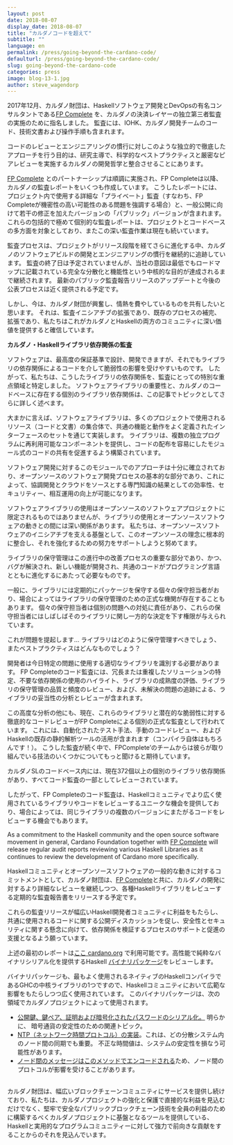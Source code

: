 ```yaml
---
layout: post
date: 2018-08-07
display_date: 2018-08-07
title: "カルダノコードを超えて"
subtitle: ""
language: en
permalink: /press/going-beyond-the-cardano-code/
defaulturl: /press/going-beyond-the-cardano-code/
slug: going-beyond-the-cardano-code
categories: press
image: blog-13-1.jpg
author: steve_wagendorp
---
```


2017年12月、カルダノ財団は、Haskellソフトウェア開発とDevOpsの有名コンサルタントである[FP Complete](https://www.fpcomplete.com/) を、カルダノの決済レイヤーの独立第三者監査の実施のために指名しました。 監査には、IOHK、カルダノ開発チームのコード、技術文書および操作手順も含まれます。<!--break-->

コードのレビューとエンジニアリングの慣行に対しこのような独立的で徹底したアプローチを行う目的は、研究主導で、科学的なベストプラクティスと厳密なピアレビューを実施するカルダノの開発哲学と整合させることにあります。

[FP Complete](https://www.fpcomplete.com/) とのパートナーシップは順調に実施され、FP Completeは以降、カルダノの監査レポートをいくつも作成しています。 こうしたレポートには、プロジェクト内で使用する詳細な「プライベート」監査（すなわち、FP Completeが機密性の高い可能性のある問題を強調する場合）と、一般公開に向けて若干の修正を加えたバージョンの「パブリック」バージョンが含まれます。 これらの包括的で極めて個別的な監査レポートは、プロジェクトとコードベースの多方面を対象としており、またこの深い監査作業は現在も続いています。

監査プロセスは、プロジェクトがリリース段階を経てさらに進化する中、カルダノのソフトウェアビルドの開発とエンジニアリングの慣行を継続的に追跡しています。 監査の終了日は予定されていませんが、当社の意図は最低でもロードマップに記載されている完全な分散化と機能性という中核的な目的が達成されるまで継続されます。 最新のパブリック監査報告リリースのアップデートと今後の公表プロセスは近く提供される予定です。

しかし、今は、カルダノ財団が興奮し、情熱を費やしているものを共有したいと思います。 それは、監査イニシアチブの拡張であり、既存のプロセスの補完、拡張であり、私たちはこれがカルダノとHaskellの両方のコミュニティに深い価値を提供すると確信しています。

<p style="font-weight: bold;">カルダノ・Haskellライブラリ依存関係の監査</p>

ソフトウェアは、最高度の保証基準で設計、開発できますが、それでもライブラリの依存関係によるコードを介して脆弱性の影響を受けやすいものです。 したがって、私たちは、こうしたライブラリの依存関係を、監査にとっての特別な重点領域と特定しました。 ソフトウェアライブラリの重要性と、カルダノのコードベースに存在する個別のライブラリ依存関係は、この記事でトピックとしてさらに詳しく述べます。

大まかに言えば、ソフトウェアライブラリは、多くのプロジェクトで使用されるリソース（コードと文書）の集合体で、共通の機能と動作をよく定義されたインターフェースのセットを通じて実装します。 ライブラリは、複数の独立プログラムに再利用可能なコンポーネントを提供し、コードの配布を容易にしたモジュール式のコードの共有を促進するよう構築されています。

ソフトウェア開発に対するこのモジュールでのアプローチは十分に確立されており、オープンソースのソフトウェア開発プロセスの基本的な部分であり、これによって、協調開発とクラウドをソースとする専門知識の結果としての効率性、セキュリティー、相互運用の向上が可能になります。

ソフトウェアライブラリの使用はオープンソースのソフトウェアプロジェクトに限定されるものではありませんが、ライブラリの使用とオープンソースソフトウェアの動きとの間には深い関係があります。 私たちは、オープンソースソフトウェアのイニシアチブを支える基盤として、このオープンソースの理念に根本的に整合し、それを強化するための努力をサポートしようと努めてます。

ライブラリの保守管理はこの進行中の改善プロセスの重要な部分であり、かつ、バグが解決され、新しい機能が開発され、共通のコードがプログラミング言語とともに進化するにあたって必要なものです。

一般に、ライブラリには定期的にパッケージを保守する個々の保守担当者がおり、場合によってはライブラリの保守管理のための正式な機関が存在することもあります。 個々の保守担当者は個別の問題への対処に責任があり、これらの保守担当者にはしばしばそのライブラリに関し一方的な決定を下す権限が与えられています。

これが問題を提起します... ライブラリはどのように保守管理すべきでしょう、またベストプラクティスはどんなものでしょう？

開発者は今日特定の問題に使用する適切なライブラリを識別する必要があります。 FP Completeのコード監査には、冗長または重複したソリューションの特定、不要な依存関係の使用のハイライト、ライブラリの成熟度の評価、ライブラリの保守管理の品質と頻度のレビュー、および、未解決の問題の追跡による、ライブラリの妥当性の分析とレビューが含まれます。

この高度な分析の他にも、現在、これらのライブラリと潜在的な脆弱性に対する徹底的なコードレビューがFP Completeによる個別の正式な監査として行われています。 これには、自動化されたテスト手法、手動のコードレビュー、およびHaskellの既存の静的解析ツールの活用が含まれます（コンパイラ自体はもちろんです！）。 こうした監査が続く中で、FPComplete’のチームからは彼らが取り組んでいる技法のいくつかについてもっと聞けると期待しています。

カルダノSLのコードベース内には、現在372個以上の個別のライブラリ依存関係があり、すべてコード監査の一部としてレビューされています。

したがって、FP Completeのコード監査は、Haskellコミュニティでより広く使用されているライブラリやコードをレビューするユニークな機会を提供しており、場合によっては、同じライブラリの複数のバージョンにまたがるコードをレビューする機会でもあります。

As a commitment to the Haskell community and the open source software movement in general, Cardano Foundation together with [FP Complete](https://www.fpcomplete.com/) will release regular audit reports reviewing various Haskell Libraries as it continues to review the development of Cardano more specifically.

Haskellコミュニティとオープンソースソフトウェアの一般的な動きに対するコミットメントとして、カルダノ財団は、[FP Complete](https://www.fpcomplete.com/)と共に、カルダノの開発に対するより詳細なレビューを継続しつつ、各種Haskellライブラリをレビューする定期的な監査報告書をリリースする予定です。

これらの監査リリースが幅広いHaskell開発者コミュニティに利益をもたらし、共通に使用されるコードに関する公開ディスカッションを促し、安全性とセキュリティに関する懸念に向けて、依存関係を検証するプロセスのサポートと促進の支援となるよう願っています。

上述の最初のレポートは[ここ cardano.org](https://www.cardano.org/en/haskell-library-reports/) で利用可能です。高性能で純粋なバイナリシリアル化を提供するHaskell [バイナリパッケージ](https://github.com/kolmodin/binary)をレビューします。

バイナリパッケージも、最もよく使用されるネイティブのHaskellコンパイラであるGHCの中核ライブラリの1つですので、Haskellコミュニティにおいて広範な影響をもたらしつつ広く使用されています。 このバイナリパッケージは、次の領域でカルダノプロジェクトによって使用されます。

<ul style="margin-bottom: 30px;">
  <li><a href="https://github.com/input-output-hk/cardano-sl/blob/7da7cd82cb1db2a1cb4de961b05e2459d4066131/crypto/Pos/Crypto/Orphans.hs#L69..L108">公開鍵、鍵ペア、証明および暗号化されたパスワードのシリアル化。</a> 明らかに、 暗号通貨の安定性のための関連トピック。</li>
  <li><a href="https://github.com/input-output-hk/cardano-sl/blob/7da7cd82cb1db2a1cb4de961b05e2459d4066131/networking/src/Ntp/Packet.hs#L55..L76">NTP（ネットワーク時間プロトコル）の実装</a>。これは、どの分散システム内のノード間の同期でも重要。 不正な時間値は、システムの安定性を損なう可能性があります。</li>
  <li><a href="https://github.com/input-output-hk/cardano-sl/blob/7da7cd82cb1db2a1cb4de961b05e2459d4066131/networking/src/Node/Message/Class.hs#L38">ノード間のメッセージはこのメソッドでエンコードされる</a>ため、ノード間のプロトコルが影響を受けることがあります。</li>
</ul>

カルダノ財団は、幅広いブロックチェーンコミュニティにサービスを提供し続けており、私たちは、カルダノプロジェクトの強化と保護で直接的な利益を見込むだけでなく、堅牢で安全なパブリックブロックチェーン技術を全員の利益のために構築するべくカルダノプロジェクトに基盤となるツールを提供している、Haskellと実用的なプログラムコミュニティーに対して強力で前向きな貢献をすることからのそれを見込んでいます。
